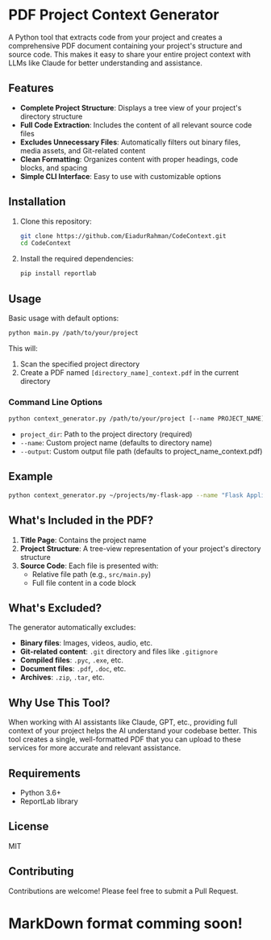 # PDF Project Context Generator

A Python tool that extracts code from your project and creates a comprehensive PDF document containing your project's structure and source code. This makes it easy to share your entire project context with LLMs like Claude for better understanding and assistance.

## Features

- **Complete Project Structure**: Displays a tree view of your project's directory structure
- **Full Code Extraction**: Includes the content of all relevant source code files
- **Excludes Unnecessary Files**: Automatically filters out binary files, media assets, and Git-related content
- **Clean Formatting**: Organizes content with proper headings, code blocks, and spacing
- **Simple CLI Interface**: Easy to use with customizable options

## Installation

1. Clone this repository:
   ```bash
   git clone https://github.com/EiadurRahman/CodeContext.git
   cd CodeContext
   ```

2. Install the required dependencies:
   ```bash
   pip install reportlab
   ```

## Usage

Basic usage with default options:

```bash
python main.py /path/to/your/project
```

This will:
1. Scan the specified project directory
2. Create a PDF named `[directory_name]_context.pdf` in the current directory

### Command Line Options

```bash
python context_generator.py /path/to/your/project [--name PROJECT_NAME] [--output OUTPUT_FILE]
```

- `project_dir`: Path to the project directory (required)
- `--name`: Custom project name (defaults to directory name)
- `--output`: Custom output file path (defaults to project_name_context.pdf)

## Example

```bash
python context_generator.py ~/projects/my-flask-app --name "Flask Application" --output flask_app_context.pdf
```

## What's Included in the PDF?

1. **Title Page**: Contains the project name
2. **Project Structure**: A tree-view representation of your project's directory structure
3. **Source Code**: Each file is presented with:
   - Relative file path (e.g., `src/main.py`)
   - Full file content in a code block

## What's Excluded?

The generator automatically excludes:

- **Binary files**: Images, videos, audio, etc.
- **Git-related content**: `.git` directory and files like `.gitignore`
- **Compiled files**: `.pyc`, `.exe`, etc.
- **Document files**: `.pdf`, `.doc`, etc.
- **Archives**: `.zip`, `.tar`, etc.

## Why Use This Tool?

When working with AI assistants like Claude, GPT, etc., providing full context of your project helps the AI understand your codebase better. This tool creates a single, well-formatted PDF that you can upload to these services for more accurate and relevant assistance.

## Requirements

- Python 3.6+
- ReportLab library

## License

MIT

## Contributing

Contributions are welcome! Please feel free to submit a Pull Request.

# MarkDown format comming soon!